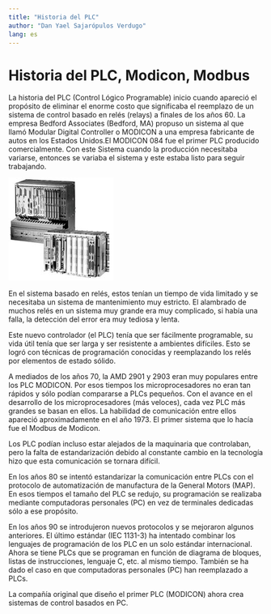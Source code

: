 ```yaml
---
title: "Historia del PLC"
author: "Dan Yael Sajarópulos Verdugo"
lang: es
---
```


# Historia del PLC, Modicon, Modbus

La historia del PLC (Control Lógico Programable) inicio cuando apareció el propósito de eliminar el enorme costo que significaba el reemplazo de un sistema de control basado en relés (relays) a finales de los años 60. La empresa Bedford Associates (Bedford, MA) propuso un sistema al que llamó Modular Digital Controller o MODICON a una empresa fabricante de autos en los Estados Unidos.El MODICON 084 fue el primer PLC producido comercialmente. Con este Sistema cuando la producción necesitaba variarse, entonces se variaba el sistema y este estaba listo para seguir trabajando.

![MODICON 084, primer PLC producido comercialmente](PLC-MODICON-084.jpg)

En el sistema basado en relés, estos tenían un tiempo de vida limitado y se necesitaba un sistema de mantenimiento muy estricto. El alambrado de muchos relés en un sistema muy grande era muy complicado, si había una falla, la detección del error era muy tediosa y lenta.

Este nuevo controlador (el PLC) tenía que ser fácilmente programable, su vida útil tenía que ser larga y ser resistente a ambientes difíciles. Esto se logró con técnicas de programación conocidas y reemplazando los relés por elementos de estado sólido.

A mediados de los años 70, la AMD 2901 y 2903 eran muy populares entre los PLC MODICON. Por esos tiempos los microprocesadores no eran tan rápidos y sólo podían compararse a PLCs pequeños. Con el avance en el desarrollo de los microprocesadores (más veloces), cada vez PLC más grandes se basan en ellos. La habilidad de comunicación entre ellos apareció aproximadamente en el año 1973. El primer sistema que lo hacía fue el Modbus de Modicon.

Los PLC podían incluso estar alejados de la maquinaria que controlaban, pero la falta de estandarización debido al constante cambio en la tecnología hizo que esta comunicación se tornara difícil.

En los años 80 se intentó estandarizar la comunicación entre PLCs con el protocolo de automatización de manufactura de la General Motors (MAP). En esos tiempos el tamaño del PLC se redujo, su programación se realizaba mediante computadoras personales (PC) en vez de terminales dedicadas sólo a ese propósito.

En los años 90 se introdujeron nuevos protocolos y se mejoraron algunos anteriores. El último estándar (IEC 1131-3) ha intentado combinar los lenguajes de programación de los PLC en un solo estándar internacional. Ahora se tiene PLCs que se programan en función de diagrama de bloques, listas de instrucciones, lenguaje C, etc. al mismo tiempo. También se ha dado el caso en que computadoras personales (PC) han reemplazado a PLCs.

La compañía original que diseño el primer PLC (MODICON) ahora crea sistemas de control basados en PC.
